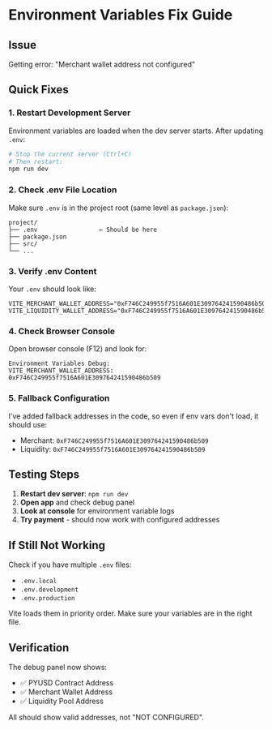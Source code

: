# Environment Variables Fix Guide

## Issue
Getting error: "Merchant wallet address not configured"

## Quick Fixes

### 1. Restart Development Server
Environment variables are loaded when the dev server starts. After updating `.env`:

```bash
# Stop the current server (Ctrl+C)
# Then restart:
npm run dev
```

### 2. Check .env File Location
Make sure `.env` is in the project root (same level as `package.json`):

```
project/
├── .env                 ← Should be here
├── package.json
├── src/
└── ...
```

### 3. Verify .env Content
Your `.env` should look like:

```env
VITE_MERCHANT_WALLET_ADDRESS="0xF746C249955f7516A601E309764241590486b509"
VITE_LIQUIDITY_WALLET_ADDRESS="0xF746C249955f7516A601E309764241590486b509"
```

### 4. Check Browser Console
Open browser console (F12) and look for:
```
Environment Variables Debug:
VITE_MERCHANT_WALLET_ADDRESS: 0xF746C249955f7516A601E309764241590486b509
```

### 5. Fallback Configuration
I've added fallback addresses in the code, so even if env vars don't load, it should use:
- Merchant: `0xF746C249955f7516A601E309764241590486b509`
- Liquidity: `0xF746C249955f7516A601E309764241590486b509`

## Testing Steps

1. **Restart dev server**: `npm run dev`
2. **Open app** and check debug panel
3. **Look at console** for environment variable logs
4. **Try payment** - should now work with configured addresses

## If Still Not Working

Check if you have multiple `.env` files:
- `.env.local`
- `.env.development`
- `.env.production`

Vite loads them in priority order. Make sure your variables are in the right file.

## Verification

The debug panel now shows:
- ✅ PYUSD Contract Address
- ✅ Merchant Wallet Address  
- ✅ Liquidity Pool Address

All should show valid addresses, not "NOT CONFIGURED".
